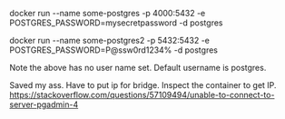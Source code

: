docker run --name some-postgres -p 4000:5432 -e POSTGRES_PASSWORD=mysecretpassword -d postgres

docker run --name some-postgres2 -p 5432:5432 -e POSTGRES_PASSWORD=P@ssw0rd1234% -d postgres

Note the above has no user name set. Default username is postgres.

Saved my ass. Have to put ip for bridge. Inspect the container to get IP. https://stackoverflow.com/questions/57109494/unable-to-connect-to-server-pgadmin-4

